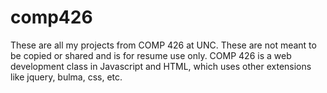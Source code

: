 # comp426
These are all my projects from COMP 426 at UNC. These are not meant to be copied or shared and is for resume use only.
COMP 426 is a web development class in Javascript and HTML, which uses other extensions like jquery, bulma, css, etc.
